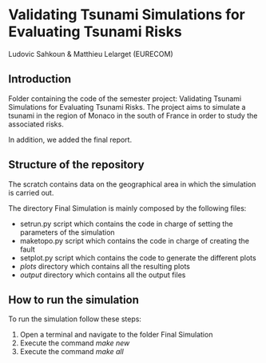 # Validating Tsunami Simulations for Evaluating Tsunami Risks
Ludovic Sahkoun & Matthieu Lelarget (EURECOM)

## Introduction
Folder containing the code of the semester project: Validating Tsunami Simulations for Evaluating Tsunami Risks.
The project aims to simulate a tsunami in the region of Monaco in the south of France in order to study the associated risks.

In addition, we added the final report.

## Structure of the repository

The scratch contains data on the geographical area in which the simulation is carried out.

The directory Final Simulation is mainly composed by the following files:
  - setrun.py script which contains the code in charge of setting the parameters of the simulation
  - maketopo.py script which contains the code in charge of creating the fault
  - setplot.py script which contains the code to generate the different plots
  - _plots_ directory which contains all the resulting plots
  - _output_ directory which contains all the output files


## How to run the simulation
To run the simulation follow these steps:
  1. Open a terminal and navigate to the folder Final Simulation
  2. Execute the command _make new_
  3. Execute the command _make all_


